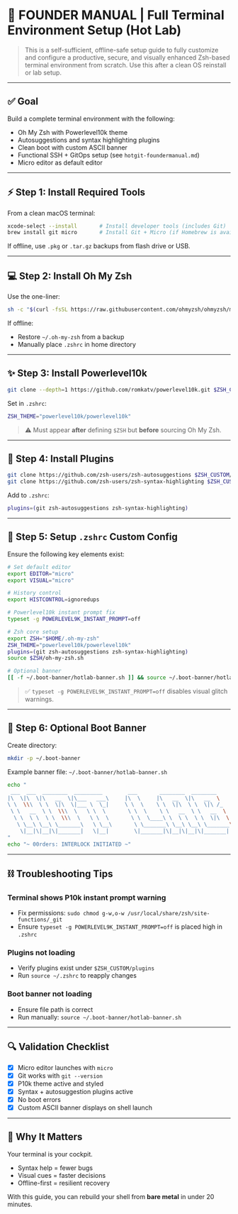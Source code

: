 # 🧠 FOUNDER MANUAL | Full Terminal Environment Setup (Hot Lab)

> This is a self-sufficient, offline-safe setup guide to fully customize and configure a productive, secure, and visually enhanced Zsh-based terminal environment from scratch. Use this after a clean OS reinstall or lab setup.

---

## ✅ Goal

Build a complete terminal environment with the following:

* Oh My Zsh with Powerlevel10k theme
* Autosuggestions and syntax highlighting plugins
* Clean boot with custom ASCII banner
* Functional SSH + GitOps setup (see `hotgit-foundermanual.md`)
* Micro editor as default editor

---

## ⚡ Step 1: Install Required Tools

From a clean macOS terminal:

```bash
xcode-select --install       # Install developer tools (includes Git)
brew install git micro       # Install Git + Micro (if Homebrew is available)
```

If offline, use `.pkg` or `.tar.gz` backups from flash drive or USB.

---

## 💻 Step 2: Install Oh My Zsh

Use the one-liner:

```bash
sh -c "$(curl -fsSL https://raw.githubusercontent.com/ohmyzsh/ohmyzsh/master/tools/install.sh)"
```

If offline:

* Restore `~/.oh-my-zsh` from a backup
* Manually place `.zshrc` in home directory

---

## ✨ Step 3: Install Powerlevel10k

```bash
git clone --depth=1 https://github.com/romkatv/powerlevel10k.git $ZSH_CUSTOM/themes/powerlevel10k
```

Set in `.zshrc`:

```zsh
ZSH_THEME="powerlevel10k/powerlevel10k"
```

> ⚠️ Must appear **after** defining `$ZSH` but **before** sourcing Oh My Zsh.

---

## 🔹 Step 4: Install Plugins

```bash
git clone https://github.com/zsh-users/zsh-autosuggestions $ZSH_CUSTOM/plugins/zsh-autosuggestions
git clone https://github.com/zsh-users/zsh-syntax-highlighting $ZSH_CUSTOM/plugins/zsh-syntax-highlighting
```

Add to `.zshrc`:

```zsh
plugins=(git zsh-autosuggestions zsh-syntax-highlighting)
```

---

## 🎨 Step 5: Setup `.zshrc` Custom Config

Ensure the following key elements exist:

```zsh
# Set default editor
export EDITOR="micro"
export VISUAL="micro"

# History control
export HISTCONTROL=ignoredups

# Powerlevel10k instant prompt fix
typeset -g POWERLEVEL9K_INSTANT_PROMPT=off

# Zsh core setup
export ZSH="$HOME/.oh-my-zsh"
ZSH_THEME="powerlevel10k/powerlevel10k"
plugins=(git zsh-autosuggestions zsh-syntax-highlighting)
source $ZSH/oh-my-zsh.sh

# Optional banner
[[ -f ~/.boot-banner/hotlab-banner.sh ]] && source ~/.boot-banner/hotlab-banner.sh
```

> ✅ `typeset -g POWERLEVEL9K_INSTANT_PROMPT=off` disables visual glitch warnings.

---

## 🚀 Step 6: Optional Boot Banner

Create directory:

```bash
mkdir -p ~/.boot-banner
```

Example banner file: `~/.boot-banner/hotlab-banner.sh`

```bash
echo "
 ___  ___  ________  _________        ___       ________  ________
|\  \|\  \|\   __  \|\___   ___\     |\  \     |\   __  \|\   __  \
\ \  \\\  \ \  \|\  \|___ \  \_|     \ \  \    \ \  \|\  \ \  \|\ /_
 \ \   __  \ \  \\\  \   \ \  \       \ \  \    \ \   __  \ \   __  \
  \ \  \ \  \ \  \\\  \   \ \  \       \ \  \____\ \  \ \  \ \  \|\  \
   \ \__\ \__\ \_______\   \ \__\       \ \_______\ \__\ \__\ \_______\
    \|__|\|__|\|_______|   \|__|        \|_______|\|__|\|__|\|_______|
"
echo "~ 00rders: INTERLOCK INITIATED ~"
```

---

## ⛓️ Troubleshooting Tips

### Terminal shows P10k instant prompt warning

* Fix permissions: `sudo chmod g-w,o-w /usr/local/share/zsh/site-functions/_git`
* Ensure `typeset -g POWERLEVEL9K_INSTANT_PROMPT=off` is placed high in `.zshrc`

### Plugins not loading

* Verify plugins exist under `$ZSH_CUSTOM/plugins`
* Run `source ~/.zshrc` to reapply changes

### Boot banner not loading

* Ensure file path is correct
* Run manually: `source ~/.boot-banner/hotlab-banner.sh`

---

## 🔍 Validation Checklist

* [x] Micro editor launches with `micro`
* [x] Git works with `git --version`
* [x] P10k theme active and styled
* [x] Syntax + autosuggestion plugins active
* [x] No boot errors
* [x] Custom ASCII banner displays on shell launch

---

## 🔐 Why It Matters

Your terminal is your cockpit.

* Syntax help = fewer bugs
* Visual cues = faster decisions
* Offline-first = resilient recovery

With this guide, you can rebuild your shell from **bare metal** in under 20 minutes.
